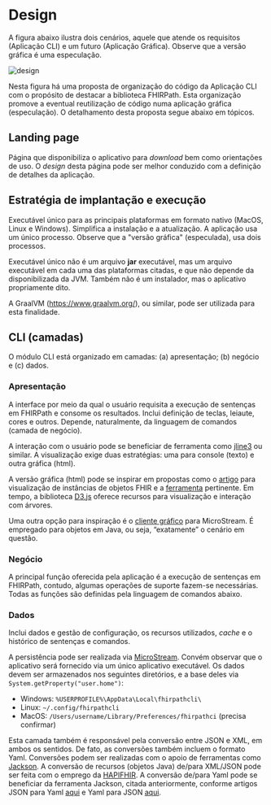 # Design

A figura abaixo ilustra dois cenários, aquele que atende os requisitos (Aplicação CLI) e um
futuro (Aplicação Gráfica). Observe que a versão gráfica é uma especulação. 

![design](http://www.plantuml.com/plantuml/proxy?cache=no&src=https://raw.githubusercontent.com/kyriosdata/rnds/master/tools/fhirpathcli/UML/design.puml)

Nesta figura há uma proposta de organização do código da Aplicação CLI com o 
propósito de destacar a biblioteca FHIRPath. Esta organização promove a 
eventual reutilização de código numa aplicação gráfica (especulação). 
O detalhamento desta proposta segue abaixo em tópicos.

## Landing page
Página que disponibiliza o aplicativo para _download_ bem como orientações de uso. 
O _design_ desta página pode ser melhor conduzido com a definição de detalhes 
da aplicação. 

## Estratégia de implantação e execução
Executável único para as principais plataformas em formato nativo (MacOS, Linux e Windows). 
Simplifica a instalação e a atualização. A aplicação usa um único processo.
Observe que a "versão gráfica" (especulada), usa dois processos. 

Executável único não é um arquivo **jar** executável, mas um arquivo executável em cada uma das
plataformas citadas, e que não depende da disponibilizada da JVM. Também não é um instalador, mas o
aplicativo propriamente dito.

A GraalVM (https://www.graalvm.org/), ou similar, pode ser utilizada para esta finalidade.

## CLI (camadas)

O módulo CLI está organizado em camadas: (a) apresentação; (b) negócio e (c) dados. 

### Apresentação

A interface por meio da qual o usuário requisita a execução de sentenças em FHIRPath 
e consome os resultados. Inclui definição de teclas, leiaute, cores e outros. 
Depende, naturalmente, da linguagem de comandos (camada de negócio).

A interação com o usuário pode se beneficiar de ferramenta como 
[jline3](https://github.com/jline/jline3) ou similar. 
A visualização exige duas estratégias: uma para console (texto) e outra gráfica (html).

A versão gráfica (html) pode se inspirar em propostas como o
[artigo](https://www.ncbi.nlm.nih.gov/pmc/articles/PMC6784845/) para visualização 
de instâncias de objetos FHIR e a 
[ferramenta](http://gotdan.github.io/fhirbrowser/index.html) pertinente.
Em tempo, a biblioteca [D3.js](https://d3js.org/) oferece recursos para 
visualização e interação com árvores. 

Uma outra opção para inspiração é o 
[cliente gráfico]((https://docs.microstream.one/manual/storage/rest-interface/client-gui.html)) 
para MicroStream. É empregado para objetos em Java, ou seja, “exatamente” o cenário em questão.

### Negócio

A principal função oferecida pela aplicação é a execução de sentenças em
FHIRPath, contudo, algumas operações de suporte fazem-se necessárias. 
Todas as funções são definidas pela linguagem de comandos abaixo.

### Dados
Inclui dados e gestão de configuração, os recursos utilizados, _cache_ e o 
histórico de sentenças e comandos. 

A persistência pode ser realizada via [MicroStream](https://microstream.one/). 
Convém observar que o aplicativo será fornecido via um único aplicativo executável.
Os dados devem ser armazenados nos seguintes diretórios, e a base deles via
`System.getProperty("user.home")`:
- Windows: `%USERPROFILE%\AppData\Local\fhirpathcli\` 
- Linux: `~/.config/fhirpathcli`
- MacOS: `/Users/username/Library/Preferences/fhirpathci` (precisa confirmar)

Esta camada também é responsável pela conversão entre JSON e XML, em 
ambos os sentidos. De fato, as conversões também incluem o formato Yaml. 
Conversões podem ser realizadas com o apoio de ferramentas como 
[Jackson](https://github.com/FasterXML/jackson). A conversão de recursos 
(objetos Java) de/para XML/JSON pode ser feita com o emprego da 
[HAPIFHIR](https://hapifhir.io/). A conversão de/para Yaml pode se 
beneficiar da ferramenta Jackson, citada anteriormente, 
conforme artigos JSON para Yaml 
[aqui](https://stackoverflow.com/questions/26235350/convert-json-to-yaml-parsing-json-to-yaml) 
e Yaml para JSON 
[aqui](https://stackoverflow.com/questions/23744216/how-do-i-convert-from-yaml-to-json-in-java).
 